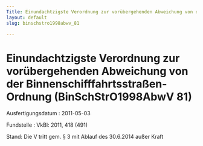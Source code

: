 ```yaml
---
Title: Einundachtzigste Verordnung zur vorübergehenden Abweichung von der Binnenschifffahrtsstraßen-Ordnung
layout: default
slug: binschstro1998abwv_81

---
```


# Einundachtzigste Verordnung zur vorübergehenden Abweichung von der Binnenschifffahrtsstraßen-Ordnung (BinSchStrO1998AbwV 81)

Ausfertigungsdatum
:   2011-05-03

Fundstelle
:   VkBl: 2011, 418 (491)

Stand: Die V tritt gem. § 3 mit Ablauf des 30.6.2014 außer Kraft
